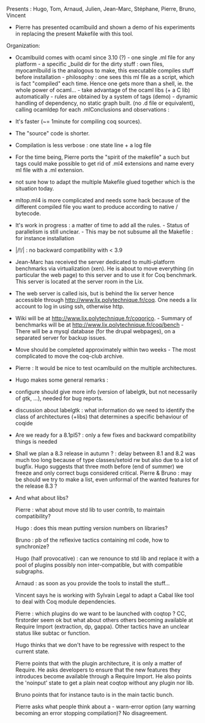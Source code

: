 Presents : Hugo, Tom, Arnaud, Julien, Jean-Marc, Stéphane, Pierre, Bruno, Vincent

-   Pierre has presented ocamlbuild and shown a demo of his experiments in replacing the present Makefile with this tool.

Organization:

-   Ocamlbuild comes with ocaml since 3.10 (?) - one single .ml file for any platform - a specific \_build dir for the dirty stuff : own files, myocamlbuild is the analogous to make, this executable compiles stuff before installation - philosophy : one sees this ml file as a script, which is fact "compiled" each time. Hence one gets more than a shell, ie. the whole power of ocaml... - take advantage of the ocaml libs (+ a C lib) automatically - rules are obtained by a system of tags (demo) - dynamic handling of dependency, no static graph built. (no .d file or equivalent), calling ocamldep for each .mlConclusions and observations :
-   It's faster (~= 1minute for compiling coq sources).
-   The "source" code is shorter.
-   Compilation is less verbose : one state line + a log file
-   For the time being, Pierre ports the "spirit of the makefile" a such but tags could make possible to get rid of .ml4 extensions and name every ml file with a .ml extension.
-   not sure how to adapt the multiple Makefile glued together which is the situation today.
-   mltop.ml4 is more complicated and needs some hack because of the different compiled file you want to produce according to native / bytecode.
-   It's work in progress : a matter of time to add all the rules. - Status of parallelism is still unclear. - This may be not subsume all the Makefile : for instance installation
-   |/!/| : no backward compatibility with &lt; 3.9
-   Jean-Marc has received the server dedicated to multi-platform benchmarks via virtualization (xen). He is about to move everything (in particular the web page) to this server and to use it for Coq benchmark. This server is located at the server room in the Lix.
-   The web server is called isis, but is behind the lix server hence accessible through <http://www.lix.polytechnique.fr/coq>. One needs a lix account to log in using ssh, otherwise http.
-   Wiki will be at <http://www.lix.polytechnique.fr/coqorico>. - Summary of benchmarks will be at <http://www.lix.polytechnique.fr/coq/bench> - There will be a mysql database (for the drupal webpages), on a separated server for backup issues.
-   Move should be completed approximately within two weeks - The most complicated to move the coq-club archive.
-   Pierre : It would be nice to test ocamlbuild on the multiple architectures.
-   Hugo makes some general remarks :
-   configure should give more info (version of labelgtk, but not necessarily of gtk, ...), needed for bug reports.
-   discussion about labelgtk : what information do we need to identify the class of architectures (+libs) that determines a specific behaviour of coqide
-   Are we ready for a 8.1pl5? : only a few fixes and backward compatibility things is needed
-   Shall we plan a 8.3 release in autumn ? : delay between 8.1 and 8.2 was much too long because of type classes/setoid rw but also due to a lot of bugfix. Hugo suggests that three moth before (end of summer) we freeze and only correct bugs considered critical. Pierre & Bruno : may be should we try to make a list, even unformal of the wanted features for the release 8.3 ?
-   And what about libs?

    Pierre : what about move std lib to user contrib, to maintain compatibility?

    Hugo : does this mean putting version numbers on libraries?

    Bruno : pb of the reflexive tactics containing ml code, how to synchronize?

    Hugo (half provocative) : can we renounce to std lib and replace it with a pool of plugins possibly non inter-compatible, but with compatible subgraphs.

    Arnaud : as soon as you provide the tools to install the stuff...

    Vincent says he is working with Sylvain Legal to adapt a Cabal like tool to deal with Coq module dependencies.

    Pierre : which plugins do we want to be launched with coqtop ? CC, firstorder seem ok but what about others others becoming available at Require Import (extraction, dp, gappa). Other tactics have an unclear status like subtac or function.

    Hugo thinks that we don't have to be regressive with respect to the current state.

    Pierre points that with the plugin architecture, it is only a matter of Require. He asks developers to ensure that the new features they introduces become available through a Require Import. He also points the 'noinput' state to get a plain neat coqtop without any plugin nor lib.

    Bruno points that for instance tauto is in the main tactic bunch.

    Pierre asks what people think about a - warn-error option (any warning becoming an error stopping compilation)? No disagreement.


